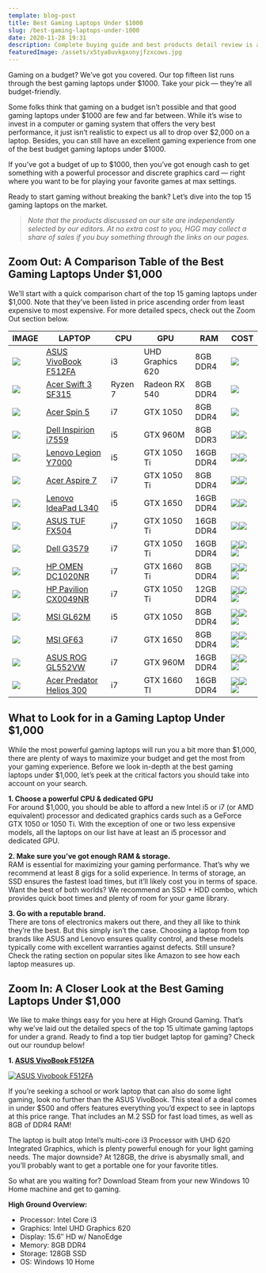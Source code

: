 ```yaml
---
template: blog-post
title: Best Gaming Laptops Under $1000
slug: /best-gaming-laptops-under-1000
date: 2020-11-28 19:31
description: Complete buying guide and best products detail review is available here
featuredImage: /assets/x5tya8uvkgxonyjfzxcows.jpg
---
```

<!--StartFragment-->

Gaming on a budget? We’ve got you covered. Our top fifteen list runs through the best gaming laptops under $1000. Take your pick — they’re all budget-friendly.

Some folks think that gaming on a budget isn’t possible and that good gaming laptops under $1000 are few and far between. While it’s wise to invest in a computer or gaming system that offers the very best performance, it just isn’t realistic to expect us all to drop over $2,000 on a laptop. Besides, you can still have an excellent gaming experience from one of the best budget gaming laptops under $1000.

If you’ve got a budget of up to $1000, then you’ve got enough cash to get something with a powerful processor and discrete graphics card — right where you want to be for playing your favorite games at max settings.

Ready to start gaming without breaking the bank? Let’s dive into the top 15 gaming laptops on the market.

> *Note that the products discussed on our site are independently selected by our editors. At no extra cost to you, HGG may collect a share of sales if you buy something through the links on our pages.*

<!--EndFragment-->

<!--StartFragment-->

## Zoom Out: A Comparison Table of the Best Gaming Laptops Under $1,000

We’ll start with a quick comparison chart of the top 15 gaming laptops under $1,000. Note that they’ve been listed in price ascending order from least expensive to most expensive. For more detailed specs, check out the Zoom Out section below.

<!--EndFragment-->

<!--StartFragment-->

| IMAGE                                                                                                                                                                                                                                                                                                                                   | LAPTOP                                                                                                                                                                                                                                                                                       | CPU     | GPU              | RAM       | COST                                                                                                                                                                                                                                                                                                                                                                                                                                                      |
| --------------------------------------------------------------------------------------------------------------------------------------------------------------------------------------------------------------------------------------------------------------------------------------------------------------------------------------- | -------------------------------------------------------------------------------------------------------------------------------------------------------------------------------------------------------------------------------------------------------------------------------------------- | ------- | ---------------- | --------- | --------------------------------------------------------------------------------------------------------------------------------------------------------------------------------------------------------------------------------------------------------------------------------------------------------------------------------------------------------------------------------------------------------------------------------------------------------- |
| ![](https://mljzsatzn43z.i.optimole.com/tP-GR8Q-31lwwPC1/w:90/h:345/q:90/https://www.highgroundgaming.com/wp-content/uploads/2020/03/ASUS-Vivobook-F512FA.jpg)                                                                                                                                                                          | [ASUS VivoBook F512FA](https://www.amazon.com/dp/B07RK5M35T/?tag=highgroundgaming-20)                                                                                                                                                                                                        | i3      | UHD Graphics 620 | 8GB DDR4  | ![](https://mljzsatzn43z.i.optimole.com/tP-GR8Q-AI0CdkwA/w:24/h:40/q:90/https://www.highgroundgaming.com/wp-content/uploads/2016/11/money-icon.png)                                                                                                                                                                                                                                                                                                       |
| ![](https://mljzsatzn43z.i.optimole.com/tP-GR8Q-DWjj3Ixq/w:100/h:85/q:90/https://www.highgroundgaming.com/wp-content/uploads/2019/10/Acer-Swift-3-SF315.jpg)                                                                                                                                                                            | [Acer Swift 3 SF315](https://www.amazon.com/Acer-SF315-41G-R6MP-Display-Graphics-Windows/dp/B07GDYNK3B?imprToken=TXhRXyH.9ENOGDeJmvejoA&slotNum=6&psc=1&SubscriptionId=AKIAI5D6CCESQM6DOOZQ&tag=highgroundgaming-20&linkCode=xm2&camp=2025&creative=165953&creativeASIN=B07GDYNK3B)          | Ryzen 7 | Radeon RX 540    | 8GB DDR4  | ![](https://mljzsatzn43z.i.optimole.com/tP-GR8Q-AI0CdkwA/w:24/h:40/q:90/https://www.highgroundgaming.com/wp-content/uploads/2016/11/money-icon.png)                                                                                                                                                                                                                                                                                                       |
| ![](https://mljzsatzn43z.i.optimole.com/tP-GR8Q-d_Ut8V9d/w:100/h:450/q:90/https://www.highgroundgaming.com/wp-content/uploads/2018/11/Acer-Spin-5-Covertible-Laptop.jpg)                                                                                                                                                                | [Acer Spin 5](https://www.amazon.com/Acer-SP515-51GN-83YY-i7-8550U-GeForce-Convertible/dp/B07BRGNXB6?imprToken=TXhRXyH.9ENOGDeJmvejoA&slotNum=26&psc=1&SubscriptionId=AKIAI5D6CCESQM6DOOZQ&tag=highgroundgaming-20&linkCode=xm2&camp=2025&creative=165953&creativeASIN=B07BRGNXB6)           | i7      | GTX 1050         | 8GB DDR4  | ![](https://mljzsatzn43z.i.optimole.com/tP-GR8Q-AI0CdkwA/w:24/h:40/q:90/https://www.highgroundgaming.com/wp-content/uploads/2016/11/money-icon.png)                                                                                                                                                                                                                                                                                                       |
| ![](https://mljzsatzn43z.i.optimole.com/tP-GR8Q-cmJ4ROIE/w:90/h:531/q:90/https://www.highgroundgaming.com/wp-content/uploads/2016/11/Dell-Inspiron-i7559-763BLK-15.6-Inch-Gaming-Laptop.jpg)                                                                                                                                            | [Dell Inspirion i7559](https://www.amazon.com/Dell-Inspiron-i7559-3762GRY-Touchscreen-Generation/dp/B015PYZK4Q?imprToken=TXhRXyH.9ENOGDeJmvejoA&slotNum=10&psc=1&SubscriptionId=AKIAI5D6CCESQM6DOOZQ&tag=highgroundgaming-20&linkCode=xm2&camp=2025&creative=165953&creativeASIN=B015PYZK4Q) | i5      | GTX 960M         | 8GB DDR3  | ![](https://mljzsatzn43z.i.optimole.com/tP-GR8Q-AI0CdkwA/w:24/h:40/q:90/https://www.highgroundgaming.com/wp-content/uploads/2016/11/money-icon.png)![](https://mljzsatzn43z.i.optimole.com/tP-GR8Q-AI0CdkwA/w:24/h:40/q:90/https://www.highgroundgaming.com/wp-content/uploads/2016/11/money-icon.png)                                                                                                                                                    |
| ![](https://mljzsatzn43z.i.optimole.com/tP-GR8Q-dayejoP5/w:100/h:401/q:90/https://www.highgroundgaming.com/wp-content/uploads/2020/03/Lenovo-Legion-Y7000.jpg)                                                                                                                                                                          | [Lenovo Legion Y7000](https://www.amazon.com/dp/B07P7MDH6X/?tag=highgroundgaming-20)                                                                                                                                                                                                         | i5      | GTX 1050 Ti      | 16GB DDR4 | ![](https://mljzsatzn43z.i.optimole.com/tP-GR8Q-AI0CdkwA/w:24/h:40/q:90/https://www.highgroundgaming.com/wp-content/uploads/2016/11/money-icon.png)![](https://mljzsatzn43z.i.optimole.com/tP-GR8Q-AI0CdkwA/w:24/h:40/q:90/https://www.highgroundgaming.com/wp-content/uploads/2016/11/money-icon.png)                                                                                                                                                    |
| ![](https://mljzsatzn43z.i.optimole.com/tP-GR8Q-Zf3XEDHc/w:100/h:95/q:90/https://www.highgroundgaming.com/wp-content/uploads/2019/10/Acer-Aspire-7.jpg)                                                                                                                                                                                 | [Acer Aspire 7](https://www.amazon.com/Acer-Display-i7-8750H-Fingerprint-A715-72G-71CT/dp/B07CZC81F6?imprToken=TXhRXyH.9ENOGDeJmvejoA&slotNum=30&psc=1&SubscriptionId=AKIAI5D6CCESQM6DOOZQ&tag=highgroundgaming-20&linkCode=xm2&camp=2025&creative=165953&creativeASIN=B07CZC81F6)           | i7      | GTX 1050 Ti      | 8GB DDR4  | ![](https://mljzsatzn43z.i.optimole.com/tP-GR8Q-AI0CdkwA/w:24/h:40/q:90/https://www.highgroundgaming.com/wp-content/uploads/2016/11/money-icon.png)![](https://mljzsatzn43z.i.optimole.com/tP-GR8Q-AI0CdkwA/w:24/h:40/q:90/https://www.highgroundgaming.com/wp-content/uploads/2016/11/money-icon.png)                                                                                                                                                    |
| ![](https://mljzsatzn43z.i.optimole.com/tP-GR8Q-PkQu3e0L/w:100/h:150/q:90/https://www.highgroundgaming.com/wp-content/uploads/2019/10/2019-Lenovo-IdeaPad-L340-17.3.jpg)                                                                                                                                                                | [Lenovo IdeaPad L340](https://www.amazon.com/dp/B07XP15TP1/?tag=highgroundgaming-20)                                                                                                                                                                                                         | i5      | GTX 1650         | 16GB DDR4 | ![](https://mljzsatzn43z.i.optimole.com/tP-GR8Q-AI0CdkwA/w:24/h:40/q:90/https://www.highgroundgaming.com/wp-content/uploads/2016/11/money-icon.png)![](https://mljzsatzn43z.i.optimole.com/tP-GR8Q-AI0CdkwA/w:24/h:40/q:90/https://www.highgroundgaming.com/wp-content/uploads/2016/11/money-icon.png)                                                                                                                                                    |
| ![](https://mljzsatzn43z.i.optimole.com/tP-GR8Q-LHCMDxUu/w:100/h:332/q:90/https://www.highgroundgaming.com/wp-content/uploads/2020/03/Asus-FX504-TUF.jpg)                                                                                                                                                                               | [ASUS TUF FX504](https://www.amazon.com/dp/B085X9J9CN/?tag=highgroundgaming-20)                                                                                                                                                                                                              | i7      | GTX 1050 Ti      | 16GB DDR4 | ![](https://mljzsatzn43z.i.optimole.com/tP-GR8Q-AI0CdkwA/w:24/h:40/q:90/https://www.highgroundgaming.com/wp-content/uploads/2016/11/money-icon.png)![](https://mljzsatzn43z.i.optimole.com/tP-GR8Q-AI0CdkwA/w:24/h:40/q:90/https://www.highgroundgaming.com/wp-content/uploads/2016/11/money-icon.png)                                                                                                                                                    |
| ![](https://mljzsatzn43z.i.optimole.com/tP-GR8Q-Ygfcof8z/w:90/h:150/q:90/https://www.highgroundgaming.com/wp-content/uploads/2019/10/Dell-G3579-7989BLK.jpg)                                                                                                                                                                            | [Dell G3579](https://www.amazon.com/Dell-Gaming-Laptop-i7-8750H-G3579-7989BLK-PUS/dp/B07BXG7725?imprToken=TXhRXyH.9ENOGDeJmvejoA&slotNum=50&SubscriptionId=AKIAI5D6CCESQM6DOOZQ&tag=highgroundgaming-20&linkCode=xm2&camp=2025&creative=165953&creativeASIN=B07BXG7725)                      | i7      | GTX 1050 Ti      | 16GB DDR4 | ![](https://mljzsatzn43z.i.optimole.com/tP-GR8Q-AI0CdkwA/w:24/h:40/q:90/https://www.highgroundgaming.com/wp-content/uploads/2016/11/money-icon.png)![](https://mljzsatzn43z.i.optimole.com/tP-GR8Q-AI0CdkwA/w:24/h:40/q:90/https://www.highgroundgaming.com/wp-content/uploads/2016/11/money-icon.png)![](https://mljzsatzn43z.i.optimole.com/tP-GR8Q-AI0CdkwA/w:24/h:40/q:90/https://www.highgroundgaming.com/wp-content/uploads/2016/11/money-icon.png) |
| ![](https://mljzsatzn43z.i.optimole.com/tP-GR8Q-TsPNPVPq/w:90/h:450/q:90/https://www.highgroundgaming.com/wp-content/uploads/2018/11/OMEN-by-HP-15.6-Inch-Gaming-Laptop.jpg)                                                                                                                                                            | [HP OMEN DC1020NR](https://www.amazon.com/dp/B07SG1DY8T/?tag=highgroundgaming-20)                                                                                                                                                                                                            | i7      | GTX 1660 Ti      | 8GB DDR4  | ![](https://mljzsatzn43z.i.optimole.com/tP-GR8Q-AI0CdkwA/w:24/h:40/q:90/https://www.highgroundgaming.com/wp-content/uploads/2016/11/money-icon.png)![](https://mljzsatzn43z.i.optimole.com/tP-GR8Q-AI0CdkwA/w:24/h:40/q:90/https://www.highgroundgaming.com/wp-content/uploads/2016/11/money-icon.png)![](https://mljzsatzn43z.i.optimole.com/tP-GR8Q-AI0CdkwA/w:24/h:40/q:90/https://www.highgroundgaming.com/wp-content/uploads/2016/11/money-icon.png) |
| ![](https://mljzsatzn43z.i.optimole.com/tP-GR8Q-2qvZjVM8/w:100/h:445/q:90/https://www.highgroundgaming.com/wp-content/uploads/2016/11/CUK-HP-Pavilion-15-Gaming-Notebook-Intel-i7-6700HQ-16GB-RAM-128GB-SSD-1TB-7200rpm-HDD-NVIDIA-GTX-960M-4GB-15.622-Full-HD-IPS-Windows-10-Latest-Cheap-Thin-Music-Production-Laptop-Under-1000.jpg) | [HP Pavilion CX0049NR](https://www.amazon.com/Exclusive-HP-Pavilion-i7-8750H-Windows-15-cx0042nr/dp/B07DQR6DQT?imprToken=TXhRXyH.9ENOGDeJmvejoA&slotNum=54&psc=1&SubscriptionId=AKIAI5D6CCESQM6DOOZQ&tag=highgroundgaming-20&linkCode=xm2&camp=2025&creative=165953&creativeASIN=B07DQR6DQT) | i7      | GTX 1050 Ti      | 12GB DDR4 | ![](https://mljzsatzn43z.i.optimole.com/tP-GR8Q-AI0CdkwA/w:24/h:40/q:90/https://www.highgroundgaming.com/wp-content/uploads/2016/11/money-icon.png)![](https://mljzsatzn43z.i.optimole.com/tP-GR8Q-AI0CdkwA/w:24/h:40/q:90/https://www.highgroundgaming.com/wp-content/uploads/2016/11/money-icon.png)![](https://mljzsatzn43z.i.optimole.com/tP-GR8Q-AI0CdkwA/w:24/h:40/q:90/https://www.highgroundgaming.com/wp-content/uploads/2016/11/money-icon.png) |
| ![](https://mljzsatzn43z.i.optimole.com/tP-GR8Q-WYbGsrtb/w:85/h:150/q:90/https://www.highgroundgaming.com/wp-content/uploads/2019/10/MSI-GL62M.jpg)                                                                                                                                                                                     | [MSI GL62M](https://www.amazon.com/MSI-GL62M-7RD-1407-Performance-SteelSeries/dp/B072QT88DG?imprToken=TXhRXyH.9ENOGDeJmvejoA&slotNum=38&psc=1&SubscriptionId=AKIAI5D6CCESQM6DOOZQ&tag=highgroundgaming-20&linkCode=xm2&camp=2025&creative=165953&creativeASIN=B072QT88DG)                    | i5      | GTX 1050         | 8GB DDR4  | ![](https://mljzsatzn43z.i.optimole.com/tP-GR8Q-AI0CdkwA/w:24/h:40/q:90/https://www.highgroundgaming.com/wp-content/uploads/2016/11/money-icon.png)![](https://mljzsatzn43z.i.optimole.com/tP-GR8Q-AI0CdkwA/w:24/h:40/q:90/https://www.highgroundgaming.com/wp-content/uploads/2016/11/money-icon.png)![](https://mljzsatzn43z.i.optimole.com/tP-GR8Q-AI0CdkwA/w:24/h:40/q:90/https://www.highgroundgaming.com/wp-content/uploads/2016/11/money-icon.png) |
| ![](https://mljzsatzn43z.i.optimole.com/tP-GR8Q-fZFu_KEA/w:100/h:652/q:90/https://www.highgroundgaming.com/wp-content/uploads/2020/03/MSI-GF63.jpg)                                                                                                                                                                                     | [MSI GF63](https://www.amazon.com/dp/B07WC92ZGF/?tag=highgroundgaming-20)                                                                                                                                                                                                                    | i7      | GTX 1650         | 8GB DDR4  | ![](https://mljzsatzn43z.i.optimole.com/tP-GR8Q-AI0CdkwA/w:24/h:40/q:90/https://www.highgroundgaming.com/wp-content/uploads/2016/11/money-icon.png)![](https://mljzsatzn43z.i.optimole.com/tP-GR8Q-AI0CdkwA/w:24/h:40/q:90/https://www.highgroundgaming.com/wp-content/uploads/2016/11/money-icon.png)![](https://mljzsatzn43z.i.optimole.com/tP-GR8Q-AI0CdkwA/w:24/h:40/q:90/https://www.highgroundgaming.com/wp-content/uploads/2016/11/money-icon.png) |
| ![](https://mljzsatzn43z.i.optimole.com/tP-GR8Q-TX1Lrm52/w:100/h:461/q:90/https://www.highgroundgaming.com/wp-content/uploads/2016/11/ASUS-ROG-GL552VW-DH71-laptop.jpg)                                                                                                                                                                 | [ASUS ROG GL552VW](https://www.amazon.com/ASUS-GL552VW-DH71-15-Inch-Discrete-Metallic/dp/B01578ZKPO?imprToken=TXhRXyH.9ENOGDeJmvejoA&slotNum=46&psc=1&SubscriptionId=AKIAI5D6CCESQM6DOOZQ&tag=highgroundgaming-20&linkCode=xm2&camp=2025&creative=165953&creativeASIN=B01578ZKPO)            | i7      | GTX 960M         | 16GB DDR4 | ![](https://mljzsatzn43z.i.optimole.com/tP-GR8Q-AI0CdkwA/w:24/h:40/q:90/https://www.highgroundgaming.com/wp-content/uploads/2016/11/money-icon.png)![](https://mljzsatzn43z.i.optimole.com/tP-GR8Q-AI0CdkwA/w:24/h:40/q:90/https://www.highgroundgaming.com/wp-content/uploads/2016/11/money-icon.png)![](https://mljzsatzn43z.i.optimole.com/tP-GR8Q-AI0CdkwA/w:24/h:40/q:90/https://www.highgroundgaming.com/wp-content/uploads/2016/11/money-icon.png) |
| ![](https://mljzsatzn43z.i.optimole.com/tP-GR8Q-w0RIcmJF/w:100/h:403/q:90/https://www.highgroundgaming.com/wp-content/uploads/2020/03/Acer-Predator-Helios-300-2020.jpg)                                                                                                                                                                | [Acer Predator Helios 300](https://www.amazon.com/dp/B07YM938TP/?tag=highgroundgaming-20)                                                                                                                                                                                                    | i7      | GTX 1660 TI      | 16GB DDR4 | ![](https://mljzsatzn43z.i.optimole.com/tP-GR8Q-AI0CdkwA/w:24/h:40/q:90/https://www.highgroundgaming.com/wp-content/uploads/2016/11/money-icon.png)![](https://mljzsatzn43z.i.optimole.com/tP-GR8Q-AI0CdkwA/w:24/h:40/q:90/https://www.highgroundgaming.com/wp-content/uploads/2016/11/money-icon.png)![](https://mljzsatzn43z.i.optimole.com/tP-GR8Q-AI0CdkwA/w:24/h:40/q:90/https://www.highgroundgaming.com/wp-content/uploads/2016/11/money-icon.png) |

<!--EndFragment-->

<!--StartFragment-->

## What to Look for in a Gaming Laptop Under $1,000

While the most powerful gaming laptops will run you a bit more than $1,000, there are plenty of ways to maximize your budget and get the most from your gaming experience. Before we look in-depth at the best gaming laptops under $1,000, let’s peek at the critical factors you should take into account on your search.

**1. Choose a powerful CPU & dedicated GPU**\
For around $1,000, you should be able to afford a new Intel i5 or i7 (or AMD equivalent) processor and dedicated graphics cards such as a GeForce GTX 1050 or 1050 Ti. With the exception of one or two less expensive models, all the laptops on our list have at least an i5 processor and dedicated GPU.

**2. Make sure you’ve got enough RAM & storage.**\
RAM is essential for maximizing your gaming performance. That’s why we recommend at least 8 gigs for a solid experience. In terms of storage, an SSD ensures the fastest load times, but it’ll likely cost you in terms of space. Want the best of both worlds? We recommend an SSD + HDD combo, which provides quick boot times and plenty of room for your game library.

**3. Go with a reputable brand.**\
There are tons of electronics makers out there, and they all like to think they’re the best. But this simply isn’t the case. Choosing a laptop from top brands like ASUS and Lenovo ensures quality control, and these models typically come with excellent warranties against defects. Still unsure? Check the rating section on popular sites like Amazon to see how each laptop measures up.

## Zoom In: A Closer Look at the Best Gaming Laptops Under $1,000

We like to make things easy for you here at High Ground Gaming. That’s why we’ve laid out the detailed specs of the top 15 ultimate gaming laptops for under a grand. Ready to find a top tier budget laptop for gaming? Check out our roundup below!

**1. [ASUS VivoBook F512FA](https://www.amazon.com/dp/B07RK5M35T/?tag=highgroundgaming-20)**

[![ASUS Vivobook F512FA](https://mljzsatzn43z.i.optimole.com/tP-GR8Q-31lwwPC1/w:500/h:345/q:90/https://www.highgroundgaming.com/wp-content/uploads/2020/03/ASUS-Vivobook-F512FA.jpg)](https://www.amazon.com/dp/B07RK5M35T/?tag=highgroundgaming-20)

If you’re seeking a school or work laptop that can also do some light gaming, look no further than the ASUS VivoBook. This steal of a deal comes in under $500 and offers features everything you’d expect to see in laptops at this price range. That includes an M.2 SSD for fast load times, as well as 8GB of DDR4 RAM!

The laptop is built atop Intel’s multi-core i3 Processor with UHD 620 Integrated Graphics, which is plenty powerful enough for your light gaming needs. The major downside? At 128GB, the drive is abysmally small, and you’ll probably want to get a portable one for your favorite titles.

So what are you waiting for? Download Steam from your new Windows 10 Home machine and get to gaming.

**High Ground Overview:**

* Processor: Intel Core i3
* Graphics: Intel UHD Graphics 620
* Display: 15.6″ HD w/ NanoEdge
* Memory: 8GB DDR4
* Storage: 128GB SSD
* OS: Windows 10 Home

<!--EndFragment-->